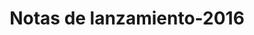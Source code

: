 ﻿---
title: Notas de lanzamiento-2016
type: docs
weight: 50
url: /es/net/release-notes-2016/
description: Las notas de lanzamiento de Aspose.3D publicadas en 2016.
---
